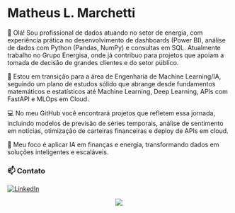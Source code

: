 # Matheus L. Marchetti

👋 Olá! Sou profissional de dados atuando no setor de energia, com experiência prática no desenvolvimento de dashboards (Power BI), análise de dados com Python (Pandas, NumPy) e consultas em SQL. Atualmente trabalho no Grupo Energisa, onde já contribuo para projetos que apoiam a tomada de decisão de grandes clientes e do setor público.

🎯 Estou em transição para a área de Engenharia de Machine Learning/IA, seguindo um plano de estudos sólido que abrange desde fundamentos matemáticos e estatísticos até Machine Learning, Deep Learning, APIs com FastAPI e MLOps em Cloud.

💻 No meu GitHub você encontrará projetos que refletem essa jornada, incluindo modelos de previsão de séries temporais, análise de sentimento em notícias, otimização de carteiras financeiras e deploy de APIs em cloud.

🚀 Meu foco é aplicar IA em finanças e energia, transformando dados em soluções inteligentes e escaláveis.

### 📫 Contato

[![LinkedIn](https://img.shields.io/badge/-LinkedIn-0077B5?style=flat&logo=linkedin&logoColor=white)](https://www.linkedin.com/in/matheuslunguinhomarchetti/)

<p align="center">
  <img src="https://github-readme-stats.vercel.app/api/top-langs/?username=matheuslmarchetti&hide_progress=true&show_icons=false&theme=dark&custom_title=Linguagens%20Mais%20Usadas"/>
</p>
